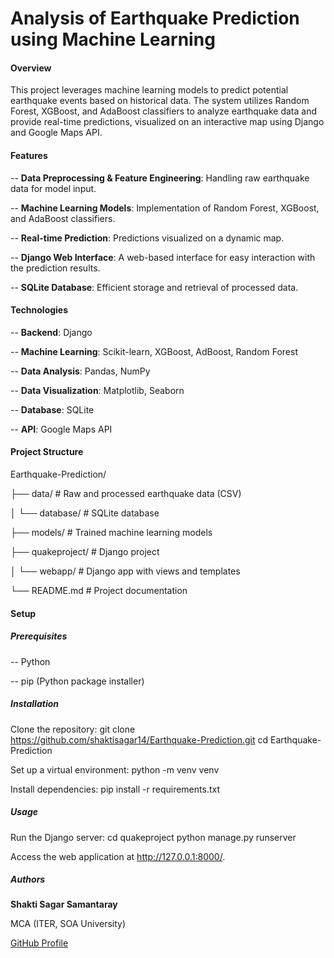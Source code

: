 # Analysis of Earthquake Prediction using Machine Learning

#### Overview
This project leverages machine learning models to predict potential earthquake events based on historical data. The system utilizes Random Forest, XGBoost, and AdaBoost classifiers to analyze earthquake data and provide real-time predictions, visualized on an interactive map using Django and Google Maps API.

#### Features
-- **Data Preprocessing & Feature Engineering**: Handling raw earthquake data for model input.

-- **Machine Learning Models**: Implementation of Random Forest, XGBoost, and AdaBoost classifiers.

-- **Real-time Prediction**: Predictions visualized on a dynamic map.

-- **Django Web Interface**: A web-based interface for easy interaction with the prediction results.

-- **SQLite Database**: Efficient storage and retrieval of processed data.

#### Technologies
-- **Backend**: Django

-- **Machine Learning**: Scikit-learn, XGBoost, AdBoost, Random Forest

-- **Data Analysis**: Pandas, NumPy

-- **Data Visualization**: Matplotlib, Seaborn

-- **Database**: SQLite

-- **API**: Google Maps API

#### Project Structure
Earthquake-Prediction/

├── data/             # Raw and processed earthquake data (CSV)

│   └── database/     # SQLite database

├── models/           # Trained machine learning models

├── quakeproject/     # Django project

│   └── webapp/       # Django app with views and templates  
      
└── README.md         # Project documentation

#### Setup

##### Prerequisites
-- Python

-- pip (Python package installer)

##### Installation
Clone the repository:
    git clone https://github.com/shaktisagar14/Earthquake-Prediction.git
    cd Earthquake-Prediction

Set up a virtual environment:
    python -m venv venv

Install dependencies:
    pip install -r requirements.txt

##### Usage
Run the Django server:
    cd quakeproject
    python manage.py runserver

Access the web application at http://127.0.0.1:8000/.

##### Authors
**Shakti Sagar Samantaray**

MCA (ITER, SOA University)

[GitHub Profile](https://github.com/shaktisagar14)


